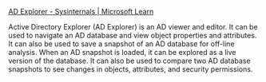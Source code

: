 
[AD Explorer - Sysinternals | Microsoft Learn](https://docs.microsoft.com/en-us/sysinternals/downloads/adexplorer)

Active Directory Explorer (AD Explorer) is an AD viewer and editor. It can be used to navigate an AD database and view object properties and attributes. It can also be used to save a snapshot of an AD database for off-line analysis. When an AD snapshot is loaded, it can be explored as a live version of the database. It can also be used to compare two AD database snapshots to see changes in objects, attributes, and security permissions.
